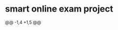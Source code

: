 # smart online exam project
@@ -1,4 +1,5 @@
<div id="top"></div>
<!-- Improved compatibility of back to top link: See: https://github.com/othneildrew/Best-README-Template/pull/73 -->
<a name="readme-top"></a>
<!--
*** Thanks for checking out the Best-README-Template. If you have a suggestion
*** that would make this better, please fork the repo and create a pull request
@@ -95,7 +96,7 @@ Of course, no one template will serve all projects since your needs may be diffe

Use the `BLANK_README.md` to get started.

<p align="right">(<a href="#top">back to top</a>)</p>
<p align="right">(<a href="#readme-top">back to top</a>)</p>



@@ -112,7 +113,7 @@ This section should list any major frameworks/libraries used to bootstrap your p
* [![Bootstrap][Bootstrap.com]][Bootstrap-url]
* [![JQuery][JQuery.com]][JQuery-url]

<p align="right">(<a href="#top">back to top</a>)</p>
<p align="right">(<a href="#readme-top">back to top</a>)</p>



@@ -148,7 +149,7 @@ _Below is an example of how you can instruct your audience on installing and set
   const API_KEY = 'ENTER YOUR API';
   ```

<p align="right">(<a href="#top">back to top</a>)</p>
<p align="right">(<a href="#readme-top">back to top</a>)</p>



@@ -159,7 +160,7 @@ Use this space to show useful examples of how a project can be used. Additional

_For more examples, please refer to the [Documentation](https://example.com)_

<p align="right">(<a href="#top">back to top</a>)</p>
<p align="right">(<a href="#readme-top">back to top</a>)</p>



@@ -176,7 +177,7 @@ _For more examples, please refer to the [Documentation](https://example.com)_

See the [open issues](https://github.com/othneildrew/Best-README-Template/issues) for a full list of proposed features (and known issues).

<p align="right">(<a href="#top">back to top</a>)</p>
<p align="right">(<a href="#readme-top">back to top</a>)</p>



@@ -194,7 +195,7 @@ Don't forget to give the project a star! Thanks again!
4. Push to the Branch (`git push origin feature/AmazingFeature`)
5. Open a Pull Request

<p align="right">(<a href="#top">back to top</a>)</p>
<p align="right">(<a href="#readme-top">back to top</a>)</p>



@@ -203,7 +204,7 @@ Don't forget to give the project a star! Thanks again!

Distributed under the MIT License. See `LICENSE.txt` for more information.

<p align="right">(<a href="#top">back to top</a>)</p>
<p align="right">(<a href="#readme-top">back to top</a>)</p>



@@ -214,7 +215,7 @@ Your Name - [@your_twitter](https://twitter.com/your_username) - email@example.c

Project Link: [https://github.com/your_username/repo_name](https://github.com/your_username/repo_name)

<p align="right">(<a href="#top">back to top</a>)</p>
<p align="right">(<a href="#readme-top">back to top</a>)</p>



@@ -232,7 +233,7 @@ Use this space to list resources you find helpful and would like to give credit
* [Font Awesome](https://fontawesome.com)
* [React Icons](https://react-icons.github.io/react-icons/search)

<p align="right">(<a href="#top">back to top</a>)</p>
<p align="right">(<a href="#readme-top">back to top</a>)</p>



@@ -266,4 +267,4 @@ Use this space to list resources you find helpful and would like to give credit
[Bootstrap.com]: https://img.shields.io/badge/Bootstrap-563D7C?style=for-the-badge&logo=bootstrap&logoColor=white
[Bootstrap-url]: https://getbootstrap.com
[JQuery.com]: https://img.shields.io/badge/jQuery-0769AD?style=for-the-badge&logo=jquery&logoColor=white
[JQuery-url]: https://jquery.com 
[JQuery-url]: https://jquery.com 

